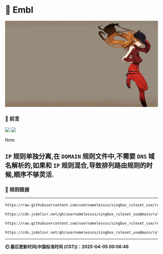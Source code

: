 
# 🧸 Embl
![](https://raw.githubusercontent.com/usernamelessss/picture-bed/main/images/202504042256831.jpg)
### 📣 前言
![](https://shields.io/badge/-移除重复规则-ff69b4) ![](https://shields.io/badge/-IP&nbsp;规则单独存放不与&nbsp;DOMAIN&nbsp;等混合-green)
> [!NOTE]
**`IP` 规则单独分离,在 `DOMAIN` 规则文件中,不需要 `DNS` 域名解析的,如果和 `IP` 规则混合,导致排列路由规则的时候,顺序不够灵活.**
---

###  🔗 规则链接
---

```url
https://raw.githubusercontent.com/usernamelessss/singbox_ruleset_use/refs/heads/main/rule/Embl/Embl_No_IP.json
```

```url
https://cdn.jsdelivr.net/gh/usernamelessss/singbox_ruleset_use@main/rule/Embl/Embl_No_IP.json
```

```url
https://raw.githubusercontent.com/usernamelessss/singbox_ruleset_use/refs/heads/main/rule/Embl/Embl_No_IP.srs
```

```url
https://cdn.jsdelivr.net/gh/usernamelessss/singbox_ruleset_use@main/rule/Embl/Embl_No_IP.srs
```

---
**⏲️ 最后更新时间(中国标准时间 (CST))：2025-04-05 00:06:46**